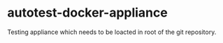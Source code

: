 autotest-docker-appliance
=========================

Testing appliance which needs to be loacted in root of the git repository.
